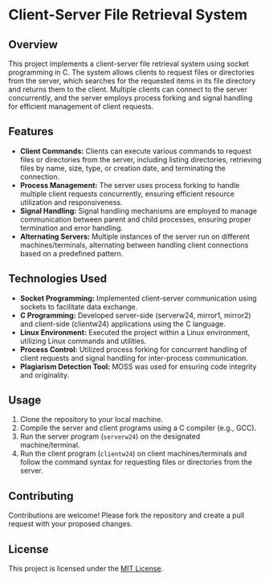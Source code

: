 # Client-Server File Retrieval System

## Overview

This project implements a client-server file retrieval system using socket programming in C. The system allows clients to request files or directories from the server, which searches for the requested items in its file directory and returns them to the client. Multiple clients can connect to the server concurrently, and the server employs process forking and signal handling for efficient management of client requests.

## Features

- **Client Commands:** Clients can execute various commands to request files or directories from the server, including listing directories, retrieving files by name, size, type, or creation date, and terminating the connection.
- **Process Management:** The server uses process forking to handle multiple client requests concurrently, ensuring efficient resource utilization and responsiveness.
- **Signal Handling:** Signal handling mechanisms are employed to manage communication between parent and child processes, ensuring proper termination and error handling.
- **Alternating Servers:** Multiple instances of the server run on different machines/terminals, alternating between handling client connections based on a predefined pattern.

## Technologies Used

- **Socket Programming:** Implemented client-server communication using sockets to facilitate data exchange.
- **C Programming:** Developed server-side (serverw24, mirror1, mirror2) and client-side (clientw24) applications using the C language.
- **Linux Environment:** Executed the project within a Linux environment, utilizing Linux commands and utilities.
- **Process Control:** Utilized process forking for concurrent handling of client requests and signal handling for inter-process communication.
- **Plagiarism Detection Tool:** MOSS was used for ensuring code integrity and originality.

## Usage

1. Clone the repository to your local machine.
2. Compile the server and client programs using a C compiler (e.g., GCC).
3. Run the server program (`serverw24`) on the designated machine/terminal.
4. Run the client program (`clientw24`) on client machines/terminals and follow the command syntax for requesting files or directories from the server.

## Contributing

Contributions are welcome! Please fork the repository and create a pull request with your proposed changes.

## License

This project is licensed under the [MIT License](LICENSE).
